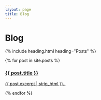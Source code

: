 ```yaml
---
layout: page
title: Blog
---
```

<h1 id="title">Blog</h1>

{% include heading.html heading="Posts" %}

<div>
{% for post in site.posts %}
    <a href="{{ post.url }}" class="card">
        <h3>{{ post.title }}</h3>
        <p>{{ post.excerpt | strip_html }}..</p>
    </a>
{% endfor %}
</div>
